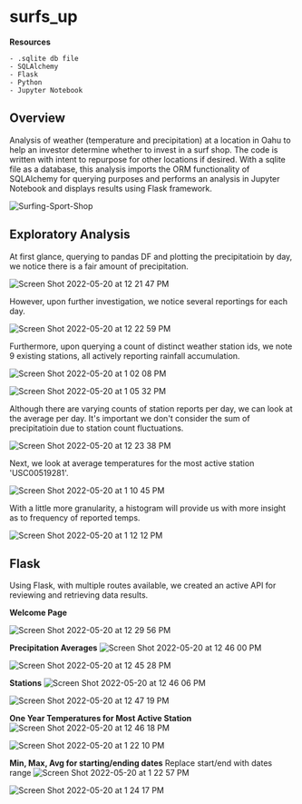 # surfs_up

**Resources**
    
    - .sqlite db file
    - SQLAlchemy
    - Flask
    - Python
    - Jupyter Notebook
    
## Overview
 
Analysis of weather (temperature and precipitation) at a location in Oahu to help an investor determine whether to invest in a surf shop.  The code is written with intent to repurpose for other locations if desired.  With a sqlite file as a database, this analysis imports the ORM functionality of SQLAlchemy for querying purposes and performs an analysis in Jupyter Notebook and displays results using Flask framework.

![Surfing-Sport-Shop](https://user-images.githubusercontent.com/100544761/169579363-b79c4501-ab1b-444d-a838-e47d7ce1500c.jpeg)

## Exploratory Analysis

At first glance, querying to pandas DF and plotting the precipitatioin by day, we notice there is a fair amount of precipitation.  

![Screen Shot 2022-05-20 at 12 21 47 PM](https://user-images.githubusercontent.com/100544761/169586920-7a7e8201-5136-4f44-9e8f-fc79ffc34904.png)

However, upon further investigation, we notice several reportings for each day.  

![Screen Shot 2022-05-20 at 12 22 59 PM](https://user-images.githubusercontent.com/100544761/169586982-623f609e-33a1-438f-97a7-5b3983922d81.png)

Furthermore, upon querying a count of distinct weather station ids, we note 9 existing stations, all actively reporting rainfall accumulation.  

![Screen Shot 2022-05-20 at 1 02 08 PM](https://user-images.githubusercontent.com/100544761/169587078-cd73b3f7-3754-4eba-8aeb-cca16279a203.png)

![Screen Shot 2022-05-20 at 1 05 32 PM](https://user-images.githubusercontent.com/100544761/169587310-4f8968c9-b6eb-49b9-9cdc-96038a9851de.png)

Although there are varying counts of station reports per day, we can look at the average per day.  It's important we don't consider the sum of precipitatioin due to station count fluctuations.

![Screen Shot 2022-05-20 at 12 23 38 PM](https://user-images.githubusercontent.com/100544761/169587873-68e2d8fd-5fea-4596-a0ff-687641405f99.png)

Next, we look at average temperatures for the most active station 'USC00519281'.

![Screen Shot 2022-05-20 at 1 10 45 PM](https://user-images.githubusercontent.com/100544761/169588090-a4bf3eb2-25bc-4f91-a85a-f92a32fe125c.png)

With a little more granularity, a histogram will provide us with more insight as to frequency of reported temps.

![Screen Shot 2022-05-20 at 1 12 12 PM](https://user-images.githubusercontent.com/100544761/169588257-929f57f7-73a3-4057-bcac-0b98f666ed78.png)

## Flask

Using Flask, with multiple routes available, we created an active API for reviewing and retrieving data results.

**Welcome Page**

![Screen Shot 2022-05-20 at 12 29 56 PM](https://user-images.githubusercontent.com/100544761/169588678-bf080afd-6e59-4005-b96a-8ef1d28f9fdb.png)

**Precipitation Averages**
![Screen Shot 2022-05-20 at 12 46 00 PM](https://user-images.githubusercontent.com/100544761/169588796-05da36fa-ac14-4ba5-8cfc-2bda36f2b8bd.png)

![Screen Shot 2022-05-20 at 12 45 28 PM](https://user-images.githubusercontent.com/100544761/169588818-2227594f-ba6f-4c6e-b07a-37e6d422bf50.png)

**Stations**
![Screen Shot 2022-05-20 at 12 46 06 PM](https://user-images.githubusercontent.com/100544761/169588951-d1daa1d8-128a-4c97-bac8-9b267ed61d65.png)

![Screen Shot 2022-05-20 at 12 47 19 PM](https://user-images.githubusercontent.com/100544761/169588903-743a4f05-dfc6-4635-a8d7-5b509fead524.png)

**One Year Temperatures for Most Active Station**
![Screen Shot 2022-05-20 at 12 46 18 PM](https://user-images.githubusercontent.com/100544761/169589466-8f25f5b0-0ff0-4921-a632-2a9e3249f594.png)

![Screen Shot 2022-05-20 at 1 22 10 PM](https://user-images.githubusercontent.com/100544761/169589652-ac58918f-3df2-419f-a6f9-56df566eafe2.png)

**Min, Max, Avg for starting/ending dates**
Replace start/end with dates range
![Screen Shot 2022-05-20 at 1 22 57 PM](https://user-images.githubusercontent.com/100544761/169589811-c674a8e5-6dfc-45a9-8075-f4916a7f6ac1.png)
 
![Screen Shot 2022-05-20 at 1 24 17 PM](https://user-images.githubusercontent.com/100544761/169589975-eb4d5f7d-0506-4db6-9bcf-f1fc84f11aba.png)

